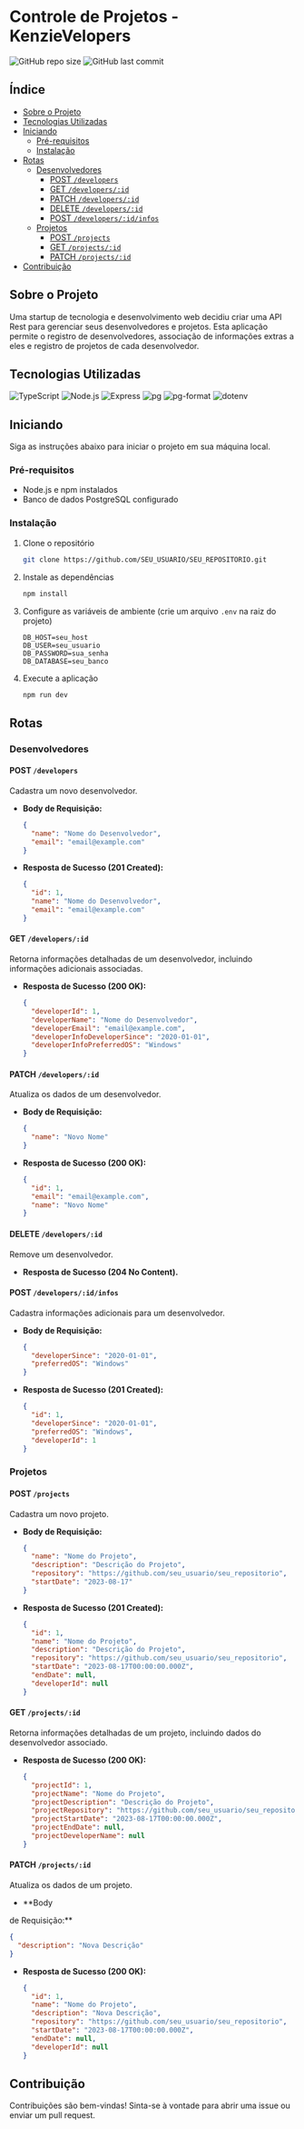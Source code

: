 
# Controle de Projetos - KenzieVelopers

![GitHub repo size](https://img.shields.io/github/repo-size/JhonnatanDouglas/controle-de-projetos-kenzievelopers)
![GitHub last commit](https://img.shields.io/github/last-commit/JhonnatanDouglas/controle-de-projetos-kenzievelopers)

## Índice

- [Sobre o Projeto](#sobre-o-projeto)
- [Tecnologias Utilizadas](#tecnologias-utilizadas)
- [Iniciando](#iniciando)
  - [Pré-requisitos](#pré-requisitos)
  - [Instalação](#instalação)
- [Rotas](#rotas)
  - [Desenvolvedores](#desenvolvedores)
    - [POST `/developers`](#post-developers)
    - [GET `/developers/:id`](#get-developersid)
    - [PATCH `/developers/:id`](#patch-developersid)
    - [DELETE `/developers/:id`](#delete-developersid)
    - [POST `/developers/:id/infos`](#post-developersidinfos)
  - [Projetos](#projetos)
    - [POST `/projects`](#post-projects)
    - [GET `/projects/:id`](#get-projectsid)
    - [PATCH `/projects/:id`](#patch-projectsid)
- [Contribuição](#contribuição)

## Sobre o Projeto

Uma startup de tecnologia e desenvolvimento web decidiu criar uma API Rest para gerenciar seus desenvolvedores e projetos. Esta aplicação permite o registro de desenvolvedores, associação de informações extras a eles e registro de projetos de cada desenvolvedor.

## Tecnologias Utilizadas

![TypeScript](https://img.shields.io/badge/TypeScript-5.1.6-blue.svg)
![Node.js](https://img.shields.io/badge/Node.js-latest-green.svg)
![Express](https://img.shields.io/badge/Express-4.18.2-blue.svg)
![pg](https://img.shields.io/badge/pg-8.11.2-blue.svg)
![pg-format](https://img.shields.io/badge/pg--format-1.0.4-lightgrey.svg)
![dotenv](https://img.shields.io/badge/dotenv-16.3.1-yellow.svg)

## Iniciando

Siga as instruções abaixo para iniciar o projeto em sua máquina local.

### Pré-requisitos

- Node.js e npm instalados
- Banco de dados PostgreSQL configurado

### Instalação

1. Clone o repositório
   ```sh
   git clone https://github.com/SEU_USUARIO/SEU_REPOSITORIO.git
   ```
2. Instale as dependências
   ```sh
   npm install
   ```
3. Configure as variáveis de ambiente (crie um arquivo `.env` na raiz do projeto)
   ```env
   DB_HOST=seu_host
   DB_USER=seu_usuario
   DB_PASSWORD=sua_senha
   DB_DATABASE=seu_banco
   ```
4. Execute a aplicação
   ```sh
   npm run dev
   ```

## Rotas

### Desenvolvedores

#### POST `/developers`

Cadastra um novo desenvolvedor.

- **Body de Requisição:**

  ```json
  {
    "name": "Nome do Desenvolvedor",
    "email": "email@example.com"
  }
  ```

- **Resposta de Sucesso (201 Created):**

  ```json
  {
    "id": 1,
    "name": "Nome do Desenvolvedor",
    "email": "email@example.com"
  }
  ```

#### GET `/developers/:id`

Retorna informações detalhadas de um desenvolvedor, incluindo informações adicionais associadas.

- **Resposta de Sucesso (200 OK):**

  ```json
  {
    "developerId": 1,
    "developerName": "Nome do Desenvolvedor",
    "developerEmail": "email@example.com",
    "developerInfoDeveloperSince": "2020-01-01",
    "developerInfoPreferredOS": "Windows"
  }
  ```

#### PATCH `/developers/:id`

Atualiza os dados de um desenvolvedor.

- **Body de Requisição:**

  ```json
  {
    "name": "Novo Nome"
  }
  ```

- **Resposta de Sucesso (200 OK):**

  ```json
  {
    "id": 1,
    "email": "email@example.com",
    "name": "Novo Nome"
  }
  ```

#### DELETE `/developers/:id`

Remove um desenvolvedor.

- **Resposta de Sucesso (204 No Content).**

#### POST `/developers/:id/infos`

Cadastra informações adicionais para um desenvolvedor.

- **Body de Requisição:**

  ```json
  {
    "developerSince": "2020-01-01",
    "preferredOS": "Windows"
  }
  ```

- **Resposta de Sucesso (201 Created):**

  ```json
  {
    "id": 1,
    "developerSince": "2020-01-01",
    "preferredOS": "Windows",
    "developerId": 1
  }
  ```

### Projetos

#### POST `/projects`

Cadastra um novo projeto.

- **Body de Requisição:**

  ```json
  {
    "name": "Nome do Projeto",
    "description": "Descrição do Projeto",
    "repository": "https://github.com/seu_usuario/seu_repositorio",
    "startDate": "2023-08-17"
  }
  ```

- **Resposta de Sucesso (201 Created):**

  ```json
  {
    "id": 1,
    "name": "Nome do Projeto",
    "description": "Descrição do Projeto",
    "repository": "https://github.com/seu_usuario/seu_repositorio",
    "startDate": "2023-08-17T00:00:00.000Z",
    "endDate": null,
    "developerId": null
  }
  ```

#### GET `/projects/:id`

Retorna informações detalhadas de um projeto, incluindo dados do desenvolvedor associado.

- **Resposta de Sucesso (200 OK):**

  ```json
  {
    "projectId": 1,
    "projectName": "Nome do Projeto",
    "projectDescription": "Descrição do Projeto",
    "projectRepository": "https://github.com/seu_usuario/seu_repositorio",
    "projectStartDate": "2023-08-17T00:00:00.000Z",
    "projectEndDate": null,
    "projectDeveloperName": null
  }
  ```

#### PATCH `/projects/:id`

Atualiza os dados de um projeto.

- **Body

 de Requisição:**

  ```json
  {
    "description": "Nova Descrição"
  }
  ```

- **Resposta de Sucesso (200 OK):**

  ```json
  {
    "id": 1,
    "name": "Nome do Projeto",
    "description": "Nova Descrição",
    "repository": "https://github.com/seu_usuario/seu_repositorio",
    "startDate": "2023-08-17T00:00:00.000Z",
    "endDate": null,
    "developerId": null
  }
  ```

## Contribuição

Contribuições são bem-vindas! Sinta-se à vontade para abrir uma issue ou enviar um pull request.
